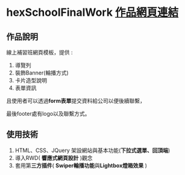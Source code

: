 # hexSchoolFinalWork [作品網頁連結](https://lockingwang.github.io/hexSchoolFinalWork/)

## 作品說明
線上補習班網頁模板，提供 : 
1. 導覽列
2. 裝飾Banner(輪播方式)
3. 卡片造型說明
4. 表單資訊

且使用者可以透過**form表單**提交資料給公司以便後續聯繫，

最後footer處有logo以及聯繫方式。

## 使用技術

1. HTML、CSS、JQuery 架設網站與基本功能(**下拉式選單、回頂端**)
2. 導入RWD( **響應式網頁設計** )觀念
3. 套用第**三方插件**( **Swiper輪播功能**與**Lightbox燈箱效果** )
